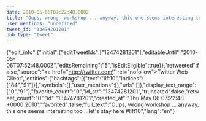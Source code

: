```yaml
---
date: 2010-05-06T07:22:48.000Z
title: "Oups, wrong  workshop ... anyway, this one seems interesting too ...let's stay here #lift10″"
user_mentions: "undefined"
tweet_id: "13474281201"
pub_type: "tweet"
---
```

{"edit_info":{"initial":{"editTweetIds":["13474281201"],"editableUntil":"2010-05-06T07:52:48.000Z","editsRemaining":"5","isEditEligible":true}},"retweeted":false,"source":"<a href=\"http://twitter.com\" rel=\"nofollow\">Twitter Web Client</a>","entities":{"hashtags":[{"text":"lift10","indices":["84","91"]}],"symbols":[],"user_mentions":[],"urls":[]},"display_text_range":["0","91"],"favorite_count":"0","id_str":"13474281201","truncated":false,"retweet_count":"0","id":"13474281201","created_at":"Thu May 06 07:22:48 +0000 2010","favorited":false,"full_text":"Oups, wrong  workshop ... anyway, this one seems interesting too ...let's stay here #lift10","lang":"en"}
